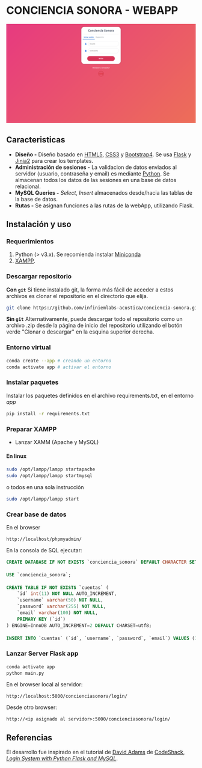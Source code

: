 # CONCIENCIA SONORA - WEBAPP

<img src="../img/concienciaSonora_login.png" alt="concienciaSonora_login" width="1000"/>

## Caracteristicas

* **Diseño -** Diseño basado en [HTML5](https://developer.mozilla.org/es/docs/HTML/HTML5), [CSS3](https://developer.mozilla.org/es/docs/Web/CSS) y [Bootstrap4](https://getbootstrap.com/). Se usa [Flask](http://flask.palletsprojects.com/en/1.1.x/) y [Jinja2](https://jinja.palletsprojects.com/en/2.10.x/) para crear los templates.
* **Administración de sesiones -** La validacion de datos enviados al servidor (usuario, contraseña y email) es mediante [Python](https://www.python.org/). Se almacenan todos los datos de las sesiones en una base de datos relacional.
* **MySQL Queries -** *Select*, *Insert* almacenados desde/hacia las tablas de la base de datos.
* **Rutas -** Se asignan funciones a las rutas de la webApp, utilizando Flask.

## Instalación y uso

### Requerimientos

1. Python (> v3.x). Se recomienda instalar [Miniconda](https://docs.conda.io/en/latest/miniconda.html)
2. [XAMPP](https://www.apachefriends.org/es/index.html).

### Descargar repositorio

**Con `git`**
Si tiene instalado git, la forma más fácil de acceder a estos archivos es clonar el repositorio en el directorio que elija.

``` bash
git clone https://github.com/infiniemlabs-acustica/conciencia-sonora.git
```

**Sin `git`**
Alternativamente, puede descargar todo el repositorio como un archivo .zip desde la página de inicio del repositorio utilizando el botón verde "Clonar o descargar" en la esquina superior derecha.

### Entorno virtual

``` bash
conda create --app # creando un entorno 
conda activate app # activar el entorno
``` 

### Instalar paquetes

Instalar los paquetes definidos en el archivo requirements.txt, en el entorno *app*

``` bash
pip install -r requirements.txt
``` 
### Preparar XAMPP

* Lanzar XAMM (Apache y MySQL)

#### En linux

``` bash
sudo /opt/lampp/lampp startapache
sudo /opt/lampp/lampp startmysql
``` 
o todos en una sola instrucción

``` bash
sudo /opt/lampp/lampp start
```

### Crear base de datos 

En el browser

``` browser
http://localhost/phpmyadmin/
```

En la consola de SQL ejecutar:

``` sql
CREATE DATABASE IF NOT EXISTS `conciencia_sonora` DEFAULT CHARACTER SET utf8 COLLATE utf8_general_ci;

USE `conciencia_sonora`;

CREATE TABLE IF NOT EXISTS `cuentas` (
	`id` int(11) NOT NULL AUTO_INCREMENT,
  	`username` varchar(50) NOT NULL,
  	`password` varchar(255) NOT NULL,
  	`email` varchar(100) NOT NULL,
    PRIMARY KEY (`id`)
) ENGINE=InnoDB AUTO_INCREMENT=2 DEFAULT CHARSET=utf8;

INSERT INTO `cuentas` (`id`, `username`, `password`, `email`) VALUES (1, 'test', 'test', 'test@test.com');
``` 

### Lanzar Server Flask app

``` bash
conda activate app 
python main.py
``` 
En el browser local al servidor:

``` browser
http://localhost:5000/concienciasonora/login/
```
Desde otro browser:

``` browser
http://<ip asignado al servidor>:5000/concienciasonora/login/
```

## Referencias

El desarrollo fue inspirado en el tutorial de [David Adams](https://codeshack.io/author/david-adams/) de [CodeShack](https://codeshack.io/author/david-adams/), *[Login System with Python Flask and MySQL](https://codeshack.io/login-system-python-flask-mysql/)*.

